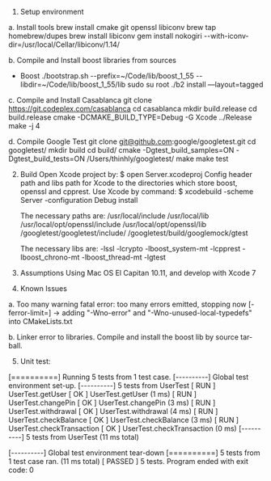 1. Setup environment

a. Install tools
	brew install cmake git openssl libiconv
	brew tap homebrew/dupes
	brew install libiconv
	gem install nokogiri  --with-iconv-dir=/usr/local/Cellar/libiconv/1.14/

b. Compile and Install boost libraries from sources
* Boost
	./bootstrap.sh --prefix=~/Code/lib/boost_1_55 --libdir=~/Code/lib/boost_1_55/lib
	sudo su root
	./b2 install —layout=tagged

c. Compile and Install Casablanca
	git clone https://git.codeplex.com/casablanca
	cd casablanca
	mkdir build.release
	cd build.release
	cmake -DCMAKE_BUILD_TYPE=Debug -G Xcode ../Release
	make -j 4

d. Compile Google Test
	git clone git@github.com:google/googletest.git
  	cd googletest/
  	mkdir build
  	cd build/
  	cmake -Dgtest_build_samples=ON -Dgtest_build_tests=ON /Users/thinhly/googletest/
  	make
  	make test

2. Build
	Open Xcode project by: $ open Server.xcodeproj
	Config header path and libs path for Xcode to the directories which store boost, openssl and cpprest.
	Use Xcode by command: $ xcodebuild -scheme Server -configuration Debug install

	The necessary paths are:
		/usr/local/include
		/usr/local/lib
		/usr/local/opt/openssl/include
		/usr/local/opt/openssl/lib
		<path to folder of>/googletest/googletest/include/
		<path to folder of>/googletest/build/googlemock/gtest

	The necessary libs are:
		-lssl -lcrypto -lboost_system-mt -lcpprest -lboost_chrono-mt -lboost_thread-mt 
		-lgtest

3. Assumptions
	Using Mac OS El Capitan 10.11, and develop with Xcode 7

4. Known Issues

a. Too many warning
	fatal error: too many errors emitted, stopping now [-ferror-limit=]
	-> adding "-Wno-error" and "-Wno-unused-local-typedefs" into CMakeLists.txt

b. Linker error to libraries.
	Compile and install the boost lib by source tar-ball.

5. Unit test:

[==========] Running 5 tests from 1 test case.
[----------] Global test environment set-up.
[----------] 5 tests from UserTest
[ RUN      ] UserTest.getUser
[       OK ] UserTest.getUser (1 ms)
[ RUN      ] UserTest.changePin
[       OK ] UserTest.changePin (3 ms)
[ RUN      ] UserTest.withdrawal
[       OK ] UserTest.withdrawal (4 ms)
[ RUN      ] UserTest.checkBalance
[       OK ] UserTest.checkBalance (3 ms)
[ RUN      ] UserTest.checkTransaction
[       OK ] UserTest.checkTransaction (0 ms)
[----------] 5 tests from UserTest (11 ms total)

[----------] Global test environment tear-down
[==========] 5 tests from 1 test case ran. (11 ms total)
[  PASSED  ] 5 tests.
Program ended with exit code: 0

